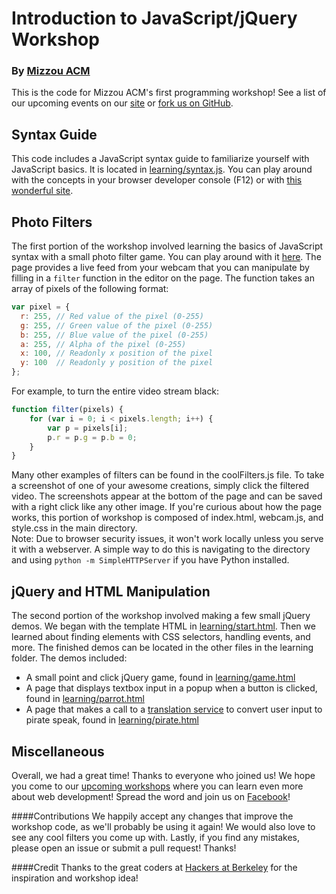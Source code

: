 Introduction to JavaScript/jQuery Workshop
==========================================
### By [Mizzou ACM](http://acm.missouri.edu/)


This is the code for Mizzou ACM's first programming workshop!  See a list of our upcoming events on our [site](http://acm.missouri.edu/events) or [fork us on GitHub](https://github.com/MizzouACM).

## Syntax Guide
This code includes a JavaScript syntax guide to familiarize yourself with JavaScript basics.  It is located in [learning/syntax.js](learning/syntax.js).  You can play around with the concepts in your browser developer console (F12) or with [this wonderful site](http://repl.it/languages/javascript).

## Photo Filters
The first portion of the workshop involved learning the basics of JavaScript syntax with a small photo filter game.  You can play around with it [here](http://mizzouacm.github.io/javascript-workshop/).  The page provides a live feed from your webcam that you can manipulate by filling in a `filter` function in the editor on the page.  The function takes an array of pixels of the following format:
```javascript
var pixel = {
  r: 255, // Red value of the pixel (0-255)
  g: 255, // Green value of the pixel (0-255)
  b: 255, // Blue value of the pixel (0-255)
  a: 255, // Alpha of the pixel (0-255)
  x: 100, // Readonly x position of the pixel
  y: 100  // Readonly y position of the pixel
};
```
For example, to turn the entire video stream black:
```javascript
function filter(pixels) {
    for (var i = 0; i < pixels.length; i++) {
        var p = pixels[i];
        p.r = p.g = p.b = 0;
    }
}
```
Many other examples of filters can be found in the coolFilters.js file. To take a screenshot of one of your awesome creations, simply click the filtered video.  The screenshots appear at the bottom of the page and can be saved with a right click like any other image.  If you're curious about how the page works, this portion of workshop is composed of index.html, webcam.js, and style.css in the main directory.  
Note: Due to browser security issues, it won't work locally unless you serve it with a webserver.  A simple way to do this is navigating to the directory and using `python -m SimpleHTTPServer` if you have Python installed.

## jQuery and HTML Manipulation
The second portion of the workshop involved making a few small jQuery demos.  We began with the template HTML in [learning/start.html](learning/start.html).  Then we learned about finding elements with CSS selectors, handling events, and more.  The finished demos can be located in the other files in the learning folder.  The demos included:
* A small point and click jQuery game, found in [learning/game.html](learning/game.html)
* A page that displays textbox input in a popup when a button is clicked, found in [learning/parrot.html](learning/parrot.html)
* A page that makes a call to a [translation service](http://isithackday.com/arrpi.php) to convert user input to pirate speak, found in [learning/pirate.html](learning/pirate.html)

## Miscellaneous
Overall, we had a great time!  Thanks to everyone who joined us!  We hope you come to our [upcoming workshops](http://acm.missouri.edu/events) where you can learn even more about web development!  Spread the word and join us on [Facebook](https://www.facebook.com/groups/MizzouACM/?fref=ts)!

####Contributions
We happily accept any changes that improve the workshop code, as we'll probably be using it again!
We would also love to see any cool filters you come up with.
Lastly, if you find any mistakes, please open an issue or submit a pull request!
Thanks!

####Credit
Thanks to the great coders at [Hackers at Berkeley](http://hackersatberkeley.com/) for the inspiration and workshop idea!
